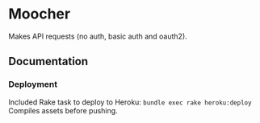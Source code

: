 # Moocher

Makes API requests (no auth, basic auth and oauth2).

## Documentation
### Deployment
Included Rake task to deploy to Heroku:
`bundle exec rake heroku:deploy`
Compiles assets before pushing.
